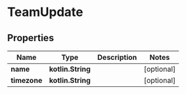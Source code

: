 
# TeamUpdate

## Properties
Name | Type | Description | Notes
------------ | ------------- | ------------- | -------------
**name** | **kotlin.String** |  |  [optional]
**timezone** | **kotlin.String** |  |  [optional]



